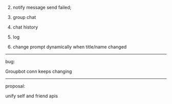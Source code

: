 2. notify message send failed;

5. group chat

6. chat history

7. log

9. change prompt dynamically when title/name changed

--------------------
bug:

Groupbot conn keeps changing



---------------

proposal:

unify self and friend apis
